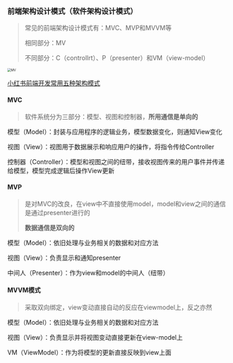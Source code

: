 ### 前端架构设计模式（软件架构设计模式）

> 常见的前端架构设计模式有：MVC、MVP和MVVM等 
>
> 相同部分：MV
>
> 不同部分：C（controllrt）、P（presenter）和VM（view-model）

<img src="/Users/snowfly96/Documents/未来工作/Code/front-end-interview/Pics/JS/MV.png" alt="MV" style="zoom:50%;" />

[小红书前端开发常用五种架构模式](https://www.xiaohongshu.com/explore/640aa113000000002702b8b6?app_platform=android&app_version=7.82.0&share_from_user_hidden=true&type=normal&xhsshare=WeixinSession&appuid=615334060000000002024321&apptime=1681173149)

#### MVC

> 软件系统分为三部分：模型、视图和控制器，**所用通信是单向的**

模型（Model）：封装与应用程序的逻辑业务，模型数据变化，则通知View变化

视图（View）：视图用于数据展示和响应用户的操作，将指令传给Controller

控制器（Controller）：模型和视图之间的纽带，接收视图传来的用户事件并传递给模型，模型完成逻辑后操作View更新

#### MVP

> 是对MVC的改良，在view中不直接使用model，model和view之间的通信是通过presenter进行的
>
> **数据通信是双向的**

模型（Model）：依旧处理与业务相关的数据和对应方法

视图（View）：负责显示和通知presenter

中间人（Presenter）：作为view和model的中间人（纽带）



#### MVVM模式

> 采取双向绑定，view变动直接自动的反应在viewmodel上，反之亦然

模型（Model）：依旧处理与业务相关的数据和对应方法

视图（View）：负责显示并将视图变动直接更新在view-model上

VM（ViewModel）：作为将模型的更新直接反映到view上面
